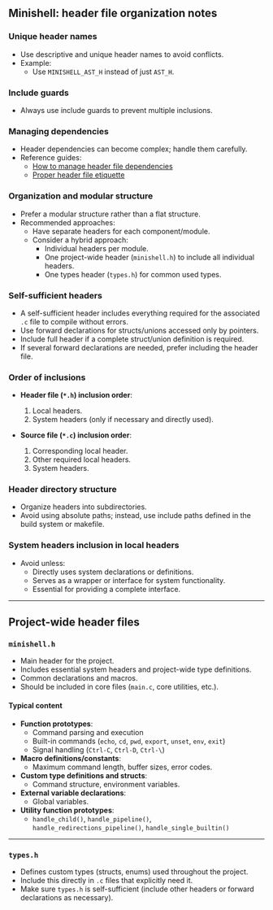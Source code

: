 ## Minishell: header file organization notes

### Unique header names
- Use descriptive and unique header names to avoid conflicts.
- Example:
  - Use `MINISHELL_AST_H` instead of just `AST_H`.

### Include guards
- Always use include guards to prevent multiple inclusions.

### Managing dependencies
- Header dependencies can become complex; handle them carefully.
- Reference guides:
  - [How to manage header file dependencies](https://labex.io/tutorials/c-how-to-manage-header-file-dependencies-419184)
  - [Proper header file etiquette](https://dev.to/pauljlucas/proper-header-file-etiquette-ola)

### Organization and modular structure
- Prefer a modular structure rather than a flat structure.
- Recommended approaches:
  - Have separate headers for each component/module.
  - Consider a hybrid approach:
    - Individual headers per module.
    - One project-wide header (`minishell.h`) to include all individual headers.
    - One types header (`types.h`) for common used types.

### Self-sufficient headers
- A self-sufficient header includes everything required for the associated `.c` file to compile without errors.
- Use forward declarations for structs/unions accessed only by pointers.
- Include full header if a complete struct/union definition is required.
- If several forward declarations are needed, prefer including the header file.

### Order of inclusions
- **Header file (`*.h`) inclusion order**:
  1. Local headers.
  2. System headers (only if necessary and directly used).

- **Source file (`*.c`) inclusion order**:
  1. Corresponding local header.
  2. Other required local headers.
  3. System headers.

### Header directory structure
- Organize headers into subdirectories.
- Avoid using absolute paths; instead, use include paths defined in the build system or makefile.

### System headers inclusion in local headers
- Avoid unless:
  - Directly uses system declarations or definitions.
  - Serves as a wrapper or interface for system functionality.
  - Essential for providing a complete interface.

---

## Project-wide header files

### `minishell.h`
- Main header for the project.
- Includes essential system headers and project-wide type definitions.
- Common declarations and macros.
- Should be included in core files (`main.c`, core utilities, etc.).

#### Typical content
- **Function prototypes**:
  - Command parsing and execution
  - Built-in commands (`echo`, `cd`, `pwd`, `export`, `unset`, `env`, `exit`)
  - Signal handling (`Ctrl-C`, `Ctrl-D`, `Ctrl-\`)
- **Macro definitions/constants**:
  - Maximum command length, buffer sizes, error codes.
- **Custom type definitions and structs**:
  - Command structure, environment variables.
- **External variable declarations**:
  - Global variables.
- **Utility function prototypes**:
  - `handle_child()`, `handle_pipeline()`, `handle_redirections_pipeline()`, `handle_single_builtin()`

---

### `types.h`
- Defines custom types (structs, enums) used throughout the project.
- Include this directly in `.c` files that explicitly need it.
- Make sure `types.h` is self-sufficient (include other headers or forward declarations as necessary).
